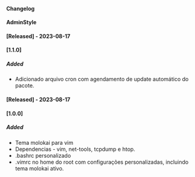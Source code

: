 #### Changelog
#### AdminStyle

#### [Released] - 2023-08-17
#### [1.1.0]
##### Added
- Adicionado arquivo cron com agendamento de update automático do pacote.

#### [Released] - 2023-08-17
#### [1.0.0]
##### Added
- Tema molokai para vim
- Dependencias - vim, net-tools, tcpdump e htop.
- .bashrc personalizado
- .vimrc no home do root com configurações personalizadas, incluindo tema molokai ativo.
